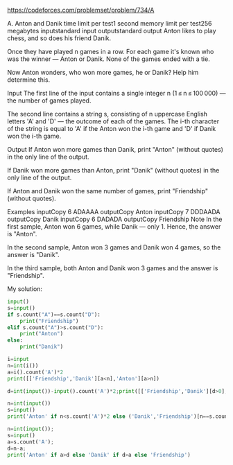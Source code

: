 
https://codeforces.com/problemset/problem/734/A


A. Anton and Danik
time limit per test1 second
memory limit per test256 megabytes
inputstandard input
outputstandard output
Anton likes to play chess, and so does his friend Danik.

Once they have played n games in a row. For each game it's known who was the winner — Anton or Danik. None of the games ended with a tie.

Now Anton wonders, who won more games, he or Danik? Help him determine this.

Input
The first line of the input contains a single integer n (1 ≤ n ≤ 100 000) — the number of games played.

The second line contains a string s, consisting of n uppercase English letters 'A' and 'D' — the outcome of each of the games. The i-th character of the string is equal to 'A' if the Anton won the i-th game and 'D' if Danik won the i-th game.

Output
If Anton won more games than Danik, print "Anton" (without quotes) in the only line of the output.

If Danik won more games than Anton, print "Danik" (without quotes) in the only line of the output.

If Anton and Danik won the same number of games, print "Friendship" (without quotes).

Examples
inputCopy
6
ADAAAA
outputCopy
Anton
inputCopy
7
DDDAADA
outputCopy
Danik
inputCopy
6
DADADA
outputCopy
Friendship
Note
In the first sample, Anton won 6 games, while Danik — only 1. Hence, the answer is "Anton".

In the second sample, Anton won 3 games and Danik won 4 games, so the answer is "Danik".

In the third sample, both Anton and Danik won 3 games and the answer is "Friendship".


My solution:


```python
input()
s=input()
if s.count("A")==s.count("D"):
    print("Friendship")
elif s.count("A")>s.count("D"):
    print("Anton")
else:
    print("Danik")

```


```python
i=input
n=int(i())
a=i().count('A')*2
print([['Friendship','Danik'][a<n],'Anton'][a>n])
```
```python
d=int(input())-input().count('A')*2;print([['Friendship','Danik'][d>0],'Anton'][d<0])
```

```python
n=int(input())
s=input()
print('Anton' if n<s.count('A')*2 else ('Danik','Friendship')[n==s.count('A')*2])
```

```python
n=int(input());
s=input()
a=s.count('A');
d=n-a;
print('Anton' if a>d else 'Danik' if d>a else 'Friendship')
```

```python

```

```python

```

```python

```

```python

```

```python

```

```python

```




